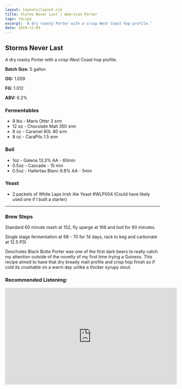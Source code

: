 ```yaml
---
layout: layouts/layout.njk
title: Storms Never Last | American Porter
tags: recipe
excerpt: 'A dry roasty Porter with a crisp West Coast hop profile.'
date: 2019-11-03
---
```

## Storms Never Last
A dry roasty Porter with a crisp West Coast hop profile.

<section class='recipe'>

**Batch Size:** 5 gallon

**OG:** 1.059

**FG:** 1.012 

**ABV:** 6.2%

### Fermentables
- 9 lbs - Maris Otter 3 srm
- 12 oz - Chocolate Malt 350 srm
- 8 oz - Caramel 80L 80 srm
- 8 oz - CaraPils 1.5 srm

### Boil
- 1oz - Galena 13.3% AA - 60min
- 0.5oz - Cascade - 15 min
- 0.5oz - Hallertau Blanc 8.8% AA - 5min

### Yeast
- 2 packets of White Laps Irish Ale Yeast #WLP004
  (Could have likely used one if I built a starter)
---
### Brew Steps

Standard 60 minute mash at 152, fly sparge at 168
and boil for 60 minutes. 

Single stage fermentation at 68 - 70 for 14 days, 
rack to keg and carbonate at 12.5 PSI

Deschutes Black Butte Porter was one of the first dark beers to really catch my attention outside of the novelty of my first time trying a Guiness. This recipe aimed to have that dry bready malt profile and crisp hop finish so if cold its crushable on a warm day unlike a thicker syrupy stout. 
	
</section>

### Recommended Listening:

<iframe width="560" height="315" src="https://www.youtube.com/embed/RNre3hwzwO4" frameborder="0" allow="accelerometer; autoplay; encrypted-media; gyroscope; picture-in-picture" allowfullscreen></iframe>